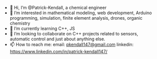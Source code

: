 - 👋 Hi, I’m @Patrick-Kendall, a chemical engineer
- 👀 I’m interested in mathematical modeling, web development, Arduino programming, simulation, finite element analysis, drones, organic chemistry
- 🌱 I’m currently learning C++, JS
- 💞️ I’m looking to collaborate on C++ projects related to sensors, automatic control and just about anything else. 
- 📫 How to reach me: 
email: pkendall147@gmail.com
linkedin: https://www.linkedin.com/in/patrick-kendall147/

